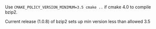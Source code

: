 
Use `CMAKE_POLICY_VERSION_MINIMUM=3.5 cmake ..`  if cmake 4.0 to compile bzip2.

Current release (1.0.8) of bzip2 sets up min version less than allowed 3.5 


